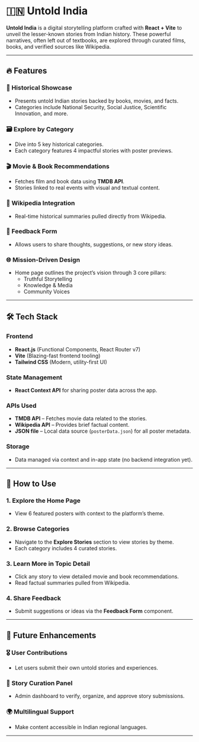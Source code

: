 # 🇮🇳 Untold India

**Untold India** is a digital storytelling platform crafted with **React + Vite** to unveil the lesser-known stories from Indian history. These powerful narratives, often left out of textbooks, are explored through curated films, books, and verified sources like Wikipedia.

---

## 🔥 Features

### 🧠 Historical Showcase
- Presents untold Indian stories backed by books, movies, and facts.
- Categories include National Security, Social Justice, Scientific Innovation, and more.

### 🗃️ Explore by Category
- Dive into 5 key historical categories.
- Each category features 4 impactful stories with poster previews.

### 🎬 Movie & Book Recommendations
- Fetches film and book data using **TMDB API**.
- Stories linked to real events with visual and textual content.

### 📖 Wikipedia Integration
- Real-time historical summaries pulled directly from Wikipedia.

### 📝 Feedback Form
- Allows users to share thoughts, suggestions, or new story ideas.

### 🌐 Mission-Driven Design
- Home page outlines the project’s vision through 3 core pillars:
  - Truthful Storytelling
  - Knowledge & Media
  - Community Voices

---

## 🛠️ Tech Stack

### Frontend
- **React.js** (Functional Components, React Router v7)
- **Vite** (Blazing-fast frontend tooling)
- **Tailwind CSS** (Modern, utility-first UI)

### State Management
- **React Context API** for sharing poster data across the app.

### APIs Used
- **TMDB API** – Fetches movie data related to the stories.
- **Wikipedia API** – Provides brief factual content.
- **JSON file** – Local data source (`posterData.json`) for all poster metadata.

### Storage
- Data managed via context and in-app state (no backend integration yet).

---

## 📝 How to Use

### 1. Explore the Home Page
- View 6 featured posters with context to the platform’s theme.

### 2. Browse Categories
- Navigate to the **Explore Stories** section to view stories by theme.
- Each category includes 4 curated stories.

### 3. Learn More in Topic Detail
- Click any story to view detailed movie and book recommendations.
- Read factual summaries pulled from Wikipedia.

### 4. Share Feedback
- Submit suggestions or ideas via the **Feedback Form** component.

---

## 🚀 Future Enhancements

### 🎖️ User Contributions
- Let users submit their own untold stories and experiences.

### 🧩 Story Curation Panel
- Admin dashboard to verify, organize, and approve story submissions.

### 🌍 Multilingual Support
- Make content accessible in Indian regional languages.

---






